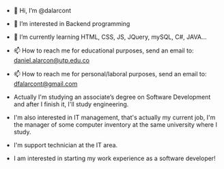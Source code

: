 - 👋 Hi, I’m @dalarcont
- 👀 I’m interested in Backend programming
- 🌱 I’m currently learning HTML, CSS, JS, JQuery, mySQL, C#, JAVA...
- 📫 How to reach me for educational purposes, send an email to: daniel.alarcon@utp.edu.co
- 📫 How to reach me for personal/laboral purposes, send an email to: dfalarcont@gmail.com

- Actually I'm studying an associate’s degree on Software Development and after I finish it, I'll study engineering.
- I'm also interested in IT management, that's actually my current job, I'm the manager of some computer inventory at the same university where I study.
- I'm support technician at the IT area.
- I am interested in starting my work experience as a software developer!

<!---
This is a ✨ special ✨ repository because it's used to show how dalarcont is growing through the years at the IT and Programming area.
--->

